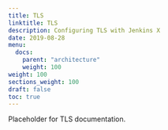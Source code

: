 ```yaml
---
title: TLS
linktitle: TLS
description: Configuring TLS with Jenkins X 
date: 2019-08-28
menu:
  docs:
    parent: "architecture"
    weight: 100
weight: 100
sections_weight: 100
draft: false
toc: true
---
```


Placeholder for TLS documentation.
